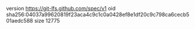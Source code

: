 version https://git-lfs.github.com/spec/v1
oid sha256:04037a99620819f23aca4c9c1c0a0428ef8e1df20c9c798ca6cecb501aedc588
size 12775
